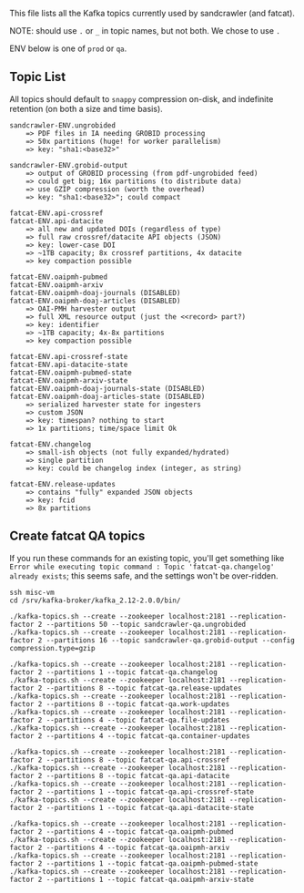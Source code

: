 
This file lists all the Kafka topics currently used by sandcrawler (and
fatcat).

NOTE: should use `.` or `_` in topic names, but not both. We chose to use `.`

ENV below is one of `prod` or `qa`.


## Topic List

All topics should default to `snappy` compression on-disk, and indefinite
retention (on both a size and time basis).

    sandcrawler-ENV.ungrobided
        => PDF files in IA needing GROBID processing
        => 50x partitions (huge! for worker parallelism)
        => key: "sha1:<base32>"

    sandcrawler-ENV.grobid-output
        => output of GROBID processing (from pdf-ungrobided feed)
        => could get big; 16x partitions (to distribute data)
        => use GZIP compression (worth the overhead)
        => key: "sha1:<base32>"; could compact

    fatcat-ENV.api-crossref
    fatcat-ENV.api-datacite
        => all new and updated DOIs (regardless of type)
        => full raw crossref/datacite API objects (JSON)
        => key: lower-case DOI
        => ~1TB capacity; 8x crossref partitions, 4x datacite
        => key compaction possible

    fatcat-ENV.oaipmh-pubmed
    fatcat-ENV.oaipmh-arxiv
    fatcat-ENV.oaipmh-doaj-journals (DISABLED)
    fatcat-ENV.oaipmh-doaj-articles (DISABLED)
        => OAI-PMH harvester output
        => full XML resource output (just the <<record> part?)
        => key: identifier
        => ~1TB capacity; 4x-8x partitions
        => key compaction possible

    fatcat-ENV.api-crossref-state
    fatcat-ENV.api-datacite-state
    fatcat-ENV.oaipmh-pubmed-state
    fatcat-ENV.oaipmh-arxiv-state
    fatcat-ENV.oaipmh-doaj-journals-state (DISABLED)
    fatcat-ENV.oaipmh-doaj-articles-state (DISABLED)
        => serialized harvester state for ingesters
        => custom JSON
        => key: timespan? nothing to start
        => 1x partitions; time/space limit Ok

    fatcat-ENV.changelog
        => small-ish objects (not fully expanded/hydrated)
        => single partition
        => key: could be changelog index (integer, as string)

    fatcat-ENV.release-updates
        => contains "fully" expanded JSON objects
        => key: fcid
        => 8x partitions


## Create fatcat QA topics

If you run these commands for an existing topic, you'll get something like
`Error while executing topic command : Topic 'fatcat-qa.changelog' already
exists`; this seems safe, and the settings won't be over-ridden.

    ssh misc-vm
    cd /srv/kafka-broker/kafka_2.12-2.0.0/bin/

    ./kafka-topics.sh --create --zookeeper localhost:2181 --replication-factor 2 --partitions 50 --topic sandcrawler-qa.ungrobided
    ./kafka-topics.sh --create --zookeeper localhost:2181 --replication-factor 2 --partitions 16 --topic sandcrawler-qa.grobid-output --config compression.type=gzip

    ./kafka-topics.sh --create --zookeeper localhost:2181 --replication-factor 2 --partitions 1 --topic fatcat-qa.changelog
    ./kafka-topics.sh --create --zookeeper localhost:2181 --replication-factor 2 --partitions 8 --topic fatcat-qa.release-updates
    ./kafka-topics.sh --create --zookeeper localhost:2181 --replication-factor 2 --partitions 8 --topic fatcat-qa.work-updates
    ./kafka-topics.sh --create --zookeeper localhost:2181 --replication-factor 2 --partitions 4 --topic fatcat-qa.file-updates
    ./kafka-topics.sh --create --zookeeper localhost:2181 --replication-factor 2 --partitions 4 --topic fatcat-qa.container-updates

    ./kafka-topics.sh --create --zookeeper localhost:2181 --replication-factor 2 --partitions 8 --topic fatcat-qa.api-crossref
    ./kafka-topics.sh --create --zookeeper localhost:2181 --replication-factor 2 --partitions 8 --topic fatcat-qa.api-datacite
    ./kafka-topics.sh --create --zookeeper localhost:2181 --replication-factor 2 --partitions 1 --topic fatcat-qa.api-crossref-state
    ./kafka-topics.sh --create --zookeeper localhost:2181 --replication-factor 2 --partitions 1 --topic fatcat-qa.api-datacite-state

    ./kafka-topics.sh --create --zookeeper localhost:2181 --replication-factor 2 --partitions 4 --topic fatcat-qa.oaipmh-pubmed
    ./kafka-topics.sh --create --zookeeper localhost:2181 --replication-factor 2 --partitions 4 --topic fatcat-qa.oaipmh-arxiv
    ./kafka-topics.sh --create --zookeeper localhost:2181 --replication-factor 2 --partitions 1 --topic fatcat-qa.oaipmh-pubmed-state
    ./kafka-topics.sh --create --zookeeper localhost:2181 --replication-factor 2 --partitions 1 --topic fatcat-qa.oaipmh-arxiv-state

